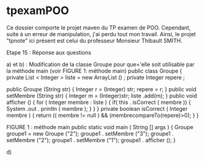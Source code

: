 # tpexamPOO


Ce dossier comporte le projet maven du TP examen de POO. 
Cependant, suite à un erreur de manipulation, j'ai perdu tout mon travail. 
Ainsi, le projet "tpnote" ici présent est celui du professeur Monsieur Thibault SMITH.


Etape 15 : Réponse aux questions 

a) et b) : Modification de la classe Groupe pour que='elle soit utilisable par la méthode main (voir FIGURE 1: méthode main)
public class Groupe {
  private List < Integer > liste = new ArrayList <Integer>() ;
  private Integer repere ;
  
  public Groupe (String str) {
    Integer r = (Integer) str;
    repere = r;
  }
  public void setMembre (String str) {
    Integer m = (Integer)str;
    liste .add(m);
  }
  public void afficher () {
    for ( Integer membre : liste ) {
      if( this . isCorrect ( membre )) {
        System .out . println ( membre );
      }
    }
   }
  private boolean isCorrect ( Integer membre ) {
    return (( membre != null ) && (membrecompareTo(repere)>0);
  }
}

FIGURE 1 : méthode main
public static void main ( String [] args ) {
  Groupe groupe1 = new Groupe ("2");
  groupe1 . setMembre ("3");
  groupe1 . setMembre ("2");
  groupe1 . setMembre ("1");
  groupe1 . afficher ();
}


d)

